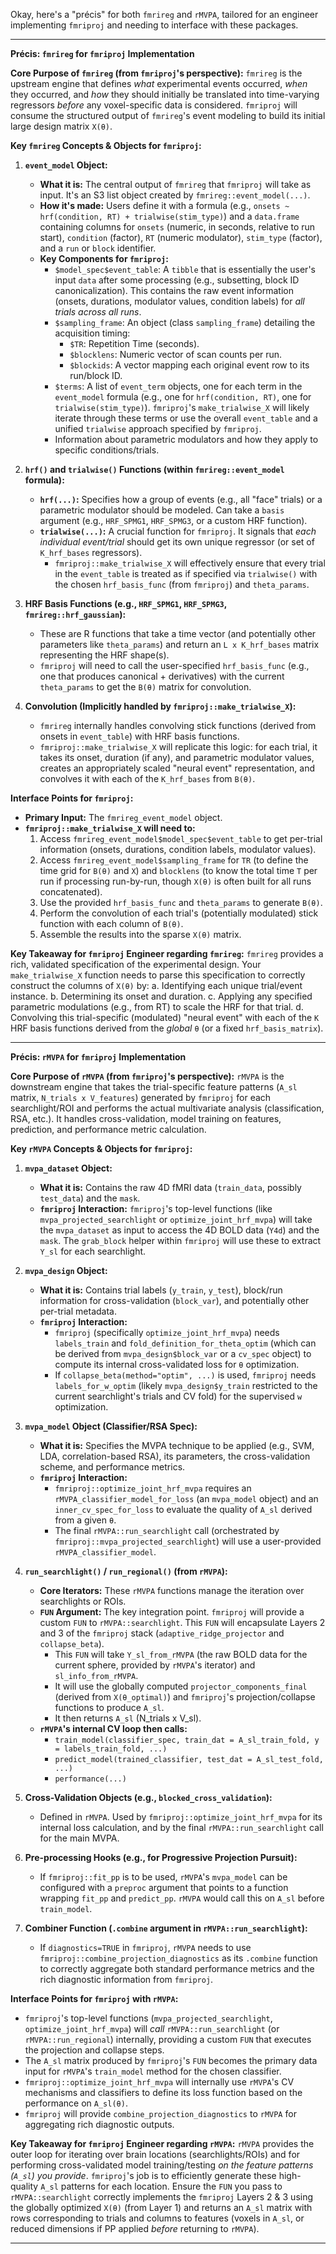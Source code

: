 Okay, here's a "précis" for both `fmrireg` and `rMVPA`, tailored for an engineer implementing `fmriproj` and needing to interface with these packages.

---

**Précis: `fmrireg` for `fmriproj` Implementation**

**Core Purpose of `fmrireg` (from `fmriproj`'s perspective):**
`fmrireg` is the upstream engine that defines *what* experimental events occurred, *when* they occurred, and *how* they should initially be translated into time-varying regressors *before* any voxel-specific data is considered. `fmriproj` will consume the structured output of `fmrireg`'s event modeling to build its initial large design matrix `X(θ)`.

**Key `fmrireg` Concepts & Objects for `fmriproj`:**

1.  **`event_model` Object:**
    *   **What it is:** The central output of `fmrireg` that `fmriproj` will take as input. It's an S3 list object created by `fmrireg::event_model(...)`.
    *   **How it's made:** Users define it with a formula (e.g., `onsets ~ hrf(condition, RT) + trialwise(stim_type)`) and a `data.frame` containing columns for `onsets` (numeric, in seconds, relative to run start), `condition` (factor), `RT` (numeric modulator), `stim_type` (factor), and a `run` or `block` identifier.
    *   **Key Components for `fmriproj`:**
        *   `$model_spec$event_table`: A `tibble` that is essentially the user's input `data` after some processing (e.g., subsetting, block ID canonicalization). This contains the raw event information (onsets, durations, modulator values, condition labels) for *all trials across all runs*.
        *   `$sampling_frame`: An object (class `sampling_frame`) detailing the acquisition timing:
            *   `$TR`: Repetition Time (seconds).
            *   `$blocklens`: Numeric vector of scan counts per run.
            *   `$blockids`: A vector mapping each original event row to its run/block ID.
        *   `$terms`: A list of `event_term` objects, one for each term in the `event_model` formula (e.g., one for `hrf(condition, RT)`, one for `trialwise(stim_type)`). `fmriproj`'s `make_trialwise_X` will likely iterate through these terms or use the overall `event_table` and a unified `trialwise` approach specified by `fmriproj`.
        *   Information about parametric modulators and how they apply to specific conditions/trials.

2.  **`hrf()` and `trialwise()` Functions (within `fmrireg::event_model` formula):**
    *   **`hrf(...)`:** Specifies how a group of events (e.g., all "face" trials) or a parametric modulator should be modeled. Can take a `basis` argument (e.g., `HRF_SPMG1`, `HRF_SPMG3`, or a custom HRF function).
    *   **`trialwise(...)`:** A crucial function for `fmriproj`. It signals that *each individual event/trial* should get its own unique regressor (or set of `K_hrf_bases` regressors).
        *   `fmriproj::make_trialwise_X` will effectively ensure that every trial in the `event_table` is treated as if specified via `trialwise()` with the chosen `hrf_basis_func` (from `fmriproj`) and `theta_params`.

3.  **HRF Basis Functions (e.g., `HRF_SPMG1`, `HRF_SPMG3`, `fmrireg::hrf_gaussian`):**
    *   These are R functions that take a time vector (and potentially other parameters like `theta_params`) and return an `L x K_hrf_bases` matrix representing the HRF shape(s).
    *   `fmriproj` will need to call the user-specified `hrf_basis_func` (e.g., one that produces canonical + derivatives) with the current `theta_params` to get the `B(θ)` matrix for convolution.

4.  **Convolution (Implicitly handled by `fmriproj::make_trialwise_X`):**
    *   `fmrireg` internally handles convolving stick functions (derived from onsets in `event_table`) with HRF basis functions.
    *   `fmriproj::make_trialwise_X` will replicate this logic: for each trial, it takes its onset, duration (if any), and parametric modulator values, creates an appropriately scaled "neural event" representation, and convolves it with each of the `K_hrf_bases` from `B(θ)`.

**Interface Points for `fmriproj`:**

*   **Primary Input:** The `fmrireg_event_model` object.
*   **`fmriproj::make_trialwise_X` will need to:**
    1.  Access `fmrireg_event_model$model_spec$event_table` to get per-trial information (onsets, durations, condition labels, modulator values).
    2.  Access `fmrireg_event_model$sampling_frame` for `TR` (to define the time grid for `B(θ)` and `X`) and `blocklens` (to know the total time `T` per run if processing run-by-run, though `X(θ)` is often built for all runs concatenated).
    3.  Use the provided `hrf_basis_func` and `theta_params` to generate `B(θ)`.
    4.  Perform the convolution of each trial's (potentially modulated) stick function with each column of `B(θ)`.
    5.  Assemble the results into the sparse `X(θ)` matrix.

**Key Takeaway for `fmriproj` Engineer regarding `fmrireg`:**
`fmrireg` provides a rich, validated specification of the experimental design. Your `make_trialwise_X` function needs to parse this specification to correctly construct the columns of `X(θ)` by:
    a. Identifying each unique trial/event instance.
    b. Determining its onset and duration.
    c. Applying any specified parametric modulations (e.g., from RT) to scale the HRF for that trial.
    d. Convolving this trial-specific (modulated) "neural event" with each of the `K` HRF basis functions derived from the *global* `θ` (or a fixed `hrf_basis_matrix`).

---

**Précis: `rMVPA` for `fmriproj` Implementation**

**Core Purpose of `rMVPA` (from `fmriproj`'s perspective):**
`rMVPA` is the downstream engine that takes the trial-specific feature patterns (`A_sl` matrix, `N_trials x V_features`) generated by `fmriproj` for each searchlight/ROI and performs the actual multivariate analysis (classification, RSA, etc.). It handles cross-validation, model training on features, prediction, and performance metric calculation.

**Key `rMVPA` Concepts & Objects for `fmriproj`:**

1.  **`mvpa_dataset` Object:**
    *   **What it is:** Contains the raw 4D fMRI data (`train_data`, possibly `test_data`) and the `mask`.
    *   **`fmriproj` Interaction:** `fmriproj`'s top-level functions (like `mvpa_projected_searchlight` or `optimize_joint_hrf_mvpa`) will take the `mvpa_dataset` as input to access the 4D BOLD data (`Y4d`) and the `mask`. The `grab_block` helper within `fmriproj` will use these to extract `Y_sl` for each searchlight.

2.  **`mvpa_design` Object:**
    *   **What it is:** Contains trial labels (`y_train`, `y_test`), block/run information for cross-validation (`block_var`), and potentially other per-trial metadata.
    *   **`fmriproj` Interaction:**
        *   `fmriproj` (specifically `optimize_joint_hrf_mvpa`) needs `labels_train` and `fold_definition_for_theta_optim` (which can be derived from `mvpa_design$block_var` or a `cv_spec` object) to compute its internal cross-validated loss for `θ` optimization.
        *   If `collapse_beta(method="optim", ...)` is used, `fmriproj` needs `labels_for_w_optim` (likely `mvpa_design$y_train` restricted to the current searchlight's trials and CV fold) for the supervised `w` optimization.

3.  **`mvpa_model` Object (Classifier/RSA Spec):**
    *   **What it is:** Specifies the MVPA technique to be applied (e.g., SVM, LDA, correlation-based RSA), its parameters, the cross-validation scheme, and performance metrics.
    *   **`fmriproj` Interaction:**
        *   `fmriproj::optimize_joint_hrf_mvpa` requires an `rMVPA_classifier_model_for_loss` (an `mvpa_model` object) and an `inner_cv_spec_for_loss` to evaluate the quality of `A_sl` derived from a given `θ`.
        *   The final `rMVPA::run_searchlight` call (orchestrated by `fmriproj::mvpa_projected_searchlight`) will use a user-provided `rMVPA_classifier_model`.

4.  **`run_searchlight()` / `run_regional()` (from `rMVPA`):**
    *   **Core Iterators:** These `rMVPA` functions manage the iteration over searchlights or ROIs.
    *   **`FUN` Argument:** The key integration point. `fmriproj` will provide a custom `FUN` to `rMVPA::searchlight`. This `FUN` will encapsulate Layers 2 and 3 of the `fmriproj` stack (`adaptive_ridge_projector` and `collapse_beta`).
        *   This `FUN` will take `Y_sl_from_rMVPA` (the raw BOLD data for the current sphere, provided by `rMVPA`'s iterator) and `sl_info_from_rMVPA`.
        *   It will use the globally computed `projector_components_final` (derived from `X(θ_optimal)`) and `fmriproj`'s projection/collapse functions to produce `A_sl`.
        *   It then returns `A_sl` (N_trials x V_sl).
    *   **`rMVPA`'s internal CV loop then calls:**
        *   `train_model(classifier_spec, train_dat = A_sl_train_fold, y = labels_train_fold, ...)`
        *   `predict_model(trained_classifier, test_dat = A_sl_test_fold, ...)`
        *   `performance(...)`

5.  **Cross-Validation Objects (e.g., `blocked_cross_validation`):**
    *   Defined in `rMVPA`. Used by `fmriproj::optimize_joint_hrf_mvpa` for its internal loss calculation, and by the final `rMVPA::run_searchlight` call for the main MVPA.

6.  **Pre-processing Hooks (e.g., for Progressive Projection Pursuit):**
    *   If `fmriproj::fit_pp` is to be used, `rMVPA`'s `mvpa_model` can be configured with a `preproc` argument that points to a function wrapping `fit_pp` and `predict_pp`. `rMVPA` would call this on `A_sl` before `train_model`.

7.  **Combiner Function (`.combine` argument in `rMVPA::run_searchlight`):**
    *   If `diagnostics=TRUE` in `fmriproj`, `rMVPA` needs to use `fmriproj::combine_projection_diagnostics` as its `.combine` function to correctly aggregate both standard performance metrics and the rich diagnostic information from `fmriproj`.

**Interface Points for `fmriproj` with `rMVPA`:**

*   `fmriproj`'s top-level functions (`mvpa_projected_searchlight`, `optimize_joint_hrf_mvpa`) will *call* `rMVPA::run_searchlight` (or `rMVPA::run_regional`) internally, providing a custom `FUN` that executes the projection and collapse steps.
*   The `A_sl` matrix produced by `fmriproj`'s `FUN` becomes the primary data input for `rMVPA`'s `train_model` method for the chosen classifier.
*   `fmriproj::optimize_joint_hrf_mvpa` will internally use `rMVPA`'s CV mechanisms and classifiers to define its loss function based on the performance on `A_sl(θ)`.
*   `fmriproj` will provide `combine_projection_diagnostics` to `rMVPA` for aggregating rich diagnostic outputs.

**Key Takeaway for `fmriproj` Engineer regarding `rMVPA`:**
`rMVPA` provides the outer loop for iterating over brain locations (searchlights/ROIs) and for performing cross-validated model training/testing *on the feature patterns (`A_sl`) you provide*. `fmriproj`'s job is to efficiently generate these high-quality `A_sl` patterns for each location. Ensure the `FUN` you pass to `rMVPA::searchlight` correctly implements the `fmriproj` Layers 2 & 3 using the globally optimized `X(θ)` (from Layer 1) and returns an `A_sl` matrix with rows corresponding to trials and columns to features (voxels in `A_sl`, or reduced dimensions if PP applied *before* returning to `rMVPA`).

---